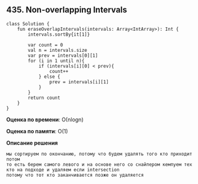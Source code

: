 ## 435. Non-overlapping Intervals


```
class Solution {
    fun eraseOverlapIntervals(intervals: Array<IntArray>): Int {
        intervals.sortBy{it[1]}

        var count = 0
        val n = intervals.size
        var prev = intervals[0][1]
        for (i in 1 until n){
            if (intervals[i][0] < prev){
                count++
            } else {
                prev = intervals[i][1]
            }
        }
        return count
    }
}

```

**Оценка по времени**: О(nlogn)


**Оценка по памяти**: О(1)


**Описание решения**
```
мы сортируем по окончанию, потому что будем удалять того кто приходит потом 
то есть берем самого левого и на основе него со снайпером кемпуем тех кто на подходе и удаляем если intersection
потому что тот кто заканчивается позже он удаляется

```